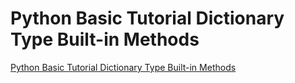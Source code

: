 # Python Basic Tutorial Dictionary Type Built-in Methods
[Python Basic Tutorial Dictionary Type Built-in Methods](https://aiwithcloud.com/2022/09/19/python_basic_tutorial_dictionary_type_built_in_methods/)
